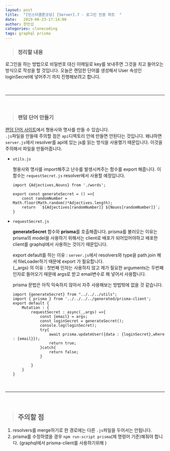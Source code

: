 ```yaml
---
layout: post
title:  "[인스타클론코딩] [Server].7 - 로그인 인증 파트  "
date:   2019-06-23-17:14:00
author: 한만섭
categories: clonecoding
tags: graphql prisma 
---
```


> ### 정리할 내용 
  
  로그인을 하는 방법으로 비밀번호 대신 이메일로 key를 보내주면 그것을 치고 들어오는 방식으로 작성을 할 것입니다. 오늘은 랜덤한 단어를 생성해서 User
  속성인 loginSecret에 넣어주기 까지 진행해보려고 합니다.  
  
　  
   
***

　  

> ### 랜덤 단어 만들기 

  [랜덤 단어 사이트](https://www.thewordfinder.com/random-word-generator/)에서 형용사와 명사를 만들 수 있습니다.  
  `.js`파일을 만들때 주의할 점은 `api`디렉토리 안에 만들면 안된다는 것입니다. 왜냐하면 `server.js`에서 resolver를 api에 있는 js를 읽는 방식을 
  사용했기 때문입니다. 이것을 주의해서 파일을 만들어줍니다.  
  
  * `utils.js`
    
    형용사와 명사를 import해주고 난수를 발생시켜주는 함수를 export 해줍니다. 이 함수는 `requestSecret.js` resolver에서 사용할 예정입니다.  
    
    ```
    import {Adjectives,Nouns} from './words';

    export const generateSecret = () =>{
        const randomNumber = Math.floor(Math.random()*Adjectives.length);
        return  `${Adjectives[randomNumber]} ${Nouns[randomNumber]}`; 
    }
    ```
    
  * `requestSecret.js`
    
    **generateSecret** 함수와 **prisma**를 호출해줍니다. prisma를 불러오는 이유는 prisma의 model을 사용하기 위해서는 client로 배포가 되어있어야하고
    배포한 client를 graphql에서 사용하는 것이기 때문입니다.  
    
    export default를 하는 이유 : `server.js`에서 resolvers와 type을 path.join 해서 fileLoader하기 때문에 export 가 필요합니다.  
    (_,args) 의 이유 : 첫번째 인자는 사용하지 않고 제가 필요한 arguments는 두번째 인자로 들어오기 때문에 args로 받고 email변수로 해 넣어서 사용합니다.   
    
    prisma 문법은 아직 익숙하지 않아서 자주 사용해보는 방법밖에 없을 것 같습니다.  
    
    ```
    import {generateSecret} from "../../../utils";
    import { prisma } from '../../../../generated/prisma-client';
    export default {
        Mutation : {
            requestSecret : async(_,args) =>{
                const {email} = args;
                const loginSecret = generateSecret();
                console.log(loginSecret);
                try{
                    await prisma.updateUser({data : {loginSecret},where : {email}});
                    return true;
                }catch{
                    return false;
                }

            }
        }
    }
    ```
　  
 
 ***
 
 　  
    
> ## 주의할 점 

  1. resolvers를 merge하기로 한 경로에는 다른 `.js`파일을 두어서는 안됩니다.  
  2. prisma를 수정하였을 경우 `npm run-script prisma`(제 명령어 기준)해줘야 합니다. (graphql에서 prisma-client를 사용하기위해 )
  
  
  
  
